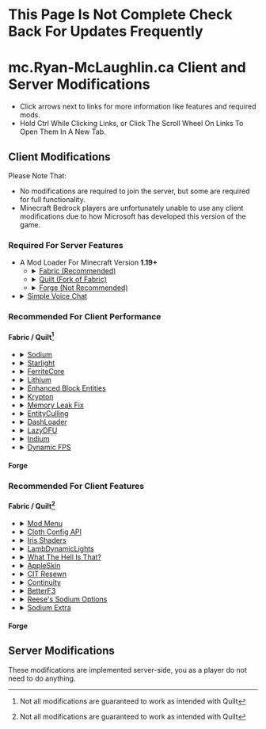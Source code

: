 # This Page Is Not Complete Check Back For Updates Frequently
# mc.Ryan-McLaughlin.ca Client and Server Modifications
 - Click arrows next to links for more information like features and required mods.
 - Hold Ctrl While Clicking Links, or Click The Scroll Wheel On Links To Open Them In A New Tab.

## Client Modifications
Please Note That:
 - No modifications are required to join the server, but some are required for full functionality.
 - Minecraft Bedrock players are unfortunately unable to use any client modifications due to how Microsoft has developed this version of the game.

### Required For Server Features
 - A Mod Loader For Minecraft Version **1.19+**
   - <details>
     <summary><a href="https://fabricmc.net/use/installer/">Fabric (Recommended)</a></summary>
       Typically Releases A Few Hours After A New Minecraft Update <br> 
       Lightweight <br>
       Modular <br>
       Modern <br>
       <details>
       <summary><a href="https://modrinth.com/mod/fabric-api">Fabric API</a></summary>
         Required By Many Fabric Mods <br>
         Official Mod By Fabric Developers
       </details>
     </details>
   - <details>
     <summary><a href="https://quiltmc.org/install/">Quilt (Fork of Fabric)</a></summary>
       Typically Releases Same Day As New Minecraft Update <br> 
       Lightweight <br>
       Modular <br>
       Modern <br>
       <details>
       <summary><a href="https://modrinth.com/mod/qsl">Quilted Fabric API and Quilt Standard Libraries (QFAPI/QSL)</a></summary>
         Required By Many Fabric/Quilt Mods <br>
         Official Mod By Quilt Developers
       </details>
     </details>
   - <details>
     <summary><a href="https://files.minecraftforge.net/net/minecraftforge/forge/">Forge (Not Recommended)</a></summary>
       Releases After New Minecraft Updates Can Take Days or Even Longer <br> 
       Contains Lots of Old Code To Maintain Compatibility With Older Mods <br>
       Larger Catalog of Mods
     </details>
 - <details>
   <summary><a href="https://modrinth.com/mod/simple-voice-chat">Simple Voice Chat</a></summary>
     Proximity and Group Voice Chat
   </details>
   
### Recommended For Client Performance

#### Fabric / Quilt[^Quilt]
 - <details>
   <summary><a href="https://modrinth.com/mod/sodium">Sodium</a></summary>
     Modern Rendering Engine <br>
     Framerates Usually Increase By 250%-500%
   </details>
 - <details>
   <summary><a href="https://modrinth.com/mod/starlight">Starlight</a></summary>
     Makes Lighting Updates Over 25X Faster
   </details>
 - <details>
   <summary><a href="https://modrinth.com/mod/ferrite-core">FerriteCore</a></summary>
     Memory Usage Optimizations
   </details>
 - <details>
   <summary><a href="https://modrinth.com/mod/lithium">Lithium</a></summary>
     Game Logic Optimization <br>
     Speeds Up Game Calculations With No Changes To Vanilla Mechanics
   </details>
 - <details>
   <summary><a href="https://modrinth.com/mod/ebe">Enhanced Block Entities</a></summary>
     <strong>REQUIRES FABRIC API or QFAPI/QSL</strong> <br>
     Reduces Lag Around Block Entities Like Chests <br>
     Fixes Smooth Lighting On Block Entities
   </details>
 - <details>
   <summary><a href="https://modrinth.com/mod/krypton">Krypton</a></summary>
     Optimizes The Networking Stack
   </details>
 - <details>
   <summary><a href="https://modrinth.com/mod/memoryleakfix">Memory Leak Fix</a></summary>
     Patches Memory Leaks To Prevent 'Out Of Memory' Crashes
   </details>
 - <details>
   <summary><a href="https://modrinth.com/mod/entityculling">EntityCulling</a></summary>
     <strong>REQUIRES FABRIC API or QFAPI/QSL</strong> <br>
     Doesn't Render Hidden Entities
   </details>
 - <details>
   <summary><a href="https://modrinth.com/mod/dashloader">DashLoader</a></summary>
     Caches Minecraft Assets So They Dont Need To Be Loaded Everytime
   </details>
 - <details>
   <summary><a href="https://modrinth.com/mod/lazydfu">LazyDFU</a></summary>
     Makes The Game Boot Faster <br>
     Doesn't Load Certain Elements Until They Are Needed
   </details>
 - <details>
   <summary><a href="https://modrinth.com/mod/indium">Indium</a></summary>
     <strong>REQUIRES SODIUM</strong> <br>
     Allows Fabric Rendering API Mods To Use Sodium Rendering
   </details>
 - <details>
   <summary><a href="https://modrinth.com/mod/dynamic-fps">Dynamic FPS</a></summary>
     Reduces The Framerate To 1 FPS When Minecraft Is In The Background
   </details>

#### Forge

### Recommended For Client Features

#### Fabric / Quilt[^Quilt]
 - <details>
   <summary><a href="https://modrinth.com/mod/modmenu">Mod Menu</a></summary>
     Adds A Menu To View and Configure Installed Mods
   </details>
 - <details>
   <summary><a href="https://modrinth.com/mod/cloth-config">Cloth Config API</a></summary>
     Needed To Access Some Mod Configuration Menus
   </details>
 - <details>
   <summary><a href="https://modrinth.com/mod/iris">Iris Shaders</a></summary>
     <strong>REQUIRES SODIUM</strong> <br>
     Modern Shaders <br>
     Compatible With Most Optifine Shaders
   </details>
 - <details>
   <summary><a href="https://modrinth.com/mod/lambdynamiclights">LambDynamicLights</a></summary>
     <strong>REQUIRES FABRIC API or QFAPI/QSL</strong> <br>
     Dynamic/Handheld Lighting Without Shaders
   </details>
 - <details>
   <summary><a href="https://modrinth.com/mod/wthit">What The Hell Is That?</a></summary>
     <strong>REQUIRES BAD PACKETS</strong> <br>
     Displays What You're Looking At
     <details>
     <summary><a href="https://modrinth.com/mod/badpackets">Bad Packets</a></summary>
       Packet Translation Layer
     </details>
   </details>
 - <details>
   <summary><a href="https://modrinth.com/mod/appleskin">AppleSkin</a></summary>
     <strong>REQUIRES FABRIC API or QFAPI/QSL</strong> <br>
     Allows You To See Your Saturation Level <br>
     Hold or Hover Over Food To See Hunger and Saturation Values
   </details>
 - <details>
   <summary><a href="https://modrinth.com/mod/cit-resewn">CIT Resewn</a></summary>
     Allows Resource Packs To Use Different Item Texture Based On Factors Such As Durability, Name, etc.
   </details>
 - <details>
   <summary><a href="https://modrinth.com/mod/continuity">Continuity</a></summary>
     <strong>REQUIRES FABRIC API or QFAPI/QSL</strong> <br>
     <strong>REQUIRES INDIUM IF SODIUM IS INSTALLED</strong> <br>
     Allows Resource Packs To Use Connected Textures <br>
     Includes Resource Pack With Default Connected Textures
   </details>
 - <details>
   <summary><a href="https://modrinth.com/mod/betterf3">BetterF3</a></summary>
     <strong>REQUIRES FABRIC API or QFAPI/QSL</strong> <br>
     Makes The F3 Menu Customizable And Colour Coded
   </details>
 - <details>
   <summary><a href="https://modrinth.com/mod/reeses-sodium-options">Reese's Sodium Options</a></summary>
     <strong>REQUIRES SODIUM</strong> <br>
     Nicer Looking Options Menu For Sodium
   </details>
 - <details>
   <summary><a href="https://modrinth.com/mod/sodium-extra">Sodium Extra</a></summary>
     <strong>REQUIRES FABRIC API or QFAPI/QSL</strong> <br>
     <strong>REQUIRES SODIUM</strong> <br>
     Extra Settings Options For Sodium
   </details>
#### Forge

[^Quilt]: Not all modifications are guaranteed to work as intended with Quilt

## Server Modifications
These modifications are implemented server-side, you as a player do not need to do anything.
